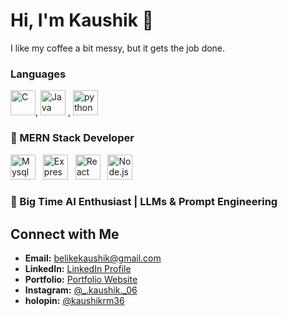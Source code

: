 # Hi, I'm Kaushik 👋

I like my coffee a bit messy, but it gets the job done.

### Languages
<img src="https://cdn.jsdelivr.net/gh/devicons/devicon/icons/c/c-original.svg" width="40" height="40" alt="C"/>, <img src="https://cdn.jsdelivr.net/gh/devicons/devicon/icons/java/java-original.svg" width="40" height="40" alt="Java"/> , <img src="https://cdn.jsdelivr.net/gh/devicons/devicon/icons/python/python-original.svg" width="40" height="40" alt="python"/>
  <h3>🚀 MERN Stack Developer</h3>
  <p>
    <img src="https://cdn.jsdelivr.net/gh/devicons/devicon/icons/mysql/mysql-original.svg" alt="Mysql" width="40" height="40"/>
    &nbsp;
    <img src="https://cdn.jsdelivr.net/gh/devicons/devicon/icons/express/express-original.svg" alt="Express" width="40" height="40"/>
    &nbsp;
    <img src="https://cdn.jsdelivr.net/gh/devicons/devicon/icons/react/react-original.svg" alt="React" width="40" height="40"/>
    &nbsp;
    <img src="https://cdn.jsdelivr.net/gh/devicons/devicon/icons/nodejs/nodejs-original.svg" alt="Node.js" width="40" height="40"/>
  </p>
<h3>🤖 Big Time AI Enthusiast | LLMs & Prompt Engineering</h3>

## Connect with Me

- **Email:** [belikekaushik@gmail.com](mailto:belikekaushik@gmail.com)
- **LinkedIn:** [LinkedIn Profile](https://www.linkedin.com/in/kaushik-rajesh-mahajan-a277aa264/)
- **Portfolio:** [Portfolio Website](https://www.yourportfolio.com)
- **Instagram:** [@_.kaushik._06](https://www.instagram.com/_.kaushik._06)
- **holopin:** [@kaushikrm36](https://holopin.io/@kaushikrm36)
